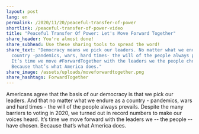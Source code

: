 ```yaml
---
layout: post
lang: en
permalink: /2020/11/20/peaceful-transfer-of-power
shortlink: /peaceful-transfer-of-power-video
title: "Peaceful Transfer Of Power: Let's Move Forward Together"
share_header: You're almost done!
share_subhead: Use these sharing tools to spread the word!
share_text: "Democracy means we pick our leaders. No matter what we endure as a
  country -pandemics, wars, hard times- the will of the people always prevails.
  It’s time we move #ForwardTogether with the leaders we the people chose.
  Because that’s what America does."
share_image: /assets/uploads/moveforwardtogether.png
share_hashtags: ForwardTogether
---
```

Americans agree that the basis of our democracy is that we pick our leaders. And that no matter what we endure as a country - pandemics, wars and hard times - the will of the people always prevails. Despite the many barriers to voting in 2020, we turned out in record numbers to make our voices heard. It’s time we move forward with the leaders we -- the people -- have chosen. Because that’s what America does.